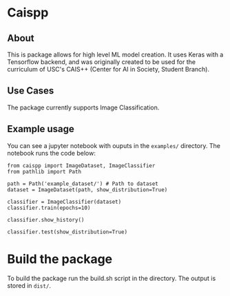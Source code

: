 # Caispp

## About
This is package allows for high level ML model creation.  It uses Keras with a Tensorflow backend, and was originally created to be used for the curriculum of USC's CAIS++ (Center for AI in Society, Student Branch).  

## Use Cases
The package currently supports Image Classification.

## Example usage

You can see a jupyter notebook with ouputs in the `examples/` directory.  The notebook runs the code below:

```
from caispp import ImageDataset, ImageClassifier
from pathlib import Path

path = Path('example_dataset/') # Path to dataset
dataset = ImageDataset(path, show_distribution=True)

classifier = ImageClassifier(dataset)
classifier.train(epochs=10)

classifier.show_history()

classifier.test(show_distribution=True)
```

# Build the package

To build the package run the build.sh script in the directory.  The output is stored in `dist/`.